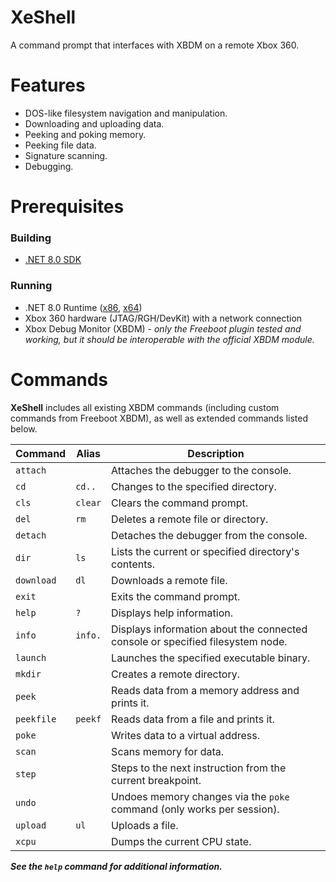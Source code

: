 # XeShell
A command prompt that interfaces with XBDM on a remote Xbox 360.

# Features
- DOS-like filesystem navigation and manipulation.
- Downloading and uploading data.
- Peeking and poking memory.
- Peeking file data.
- Signature scanning.
- Debugging.

# Prerequisites
### Building
- [.NET 8.0 SDK](https://dotnet.microsoft.com/en-us/download/dotnet/8.0)

### Running
- .NET 8.0 Runtime ([x86](https://dotnet.microsoft.com/en-us/download/dotnet/thank-you/runtime-8.0.1-windows-x86-installer), [x64](https://dotnet.microsoft.com/en-us/download/dotnet/thank-you/runtime-8.0.1-windows-x64-installer))
- Xbox 360 hardware (JTAG/RGH/DevKit) with a network connection
- Xbox Debug Monitor (XBDM) - *only the Freeboot plugin tested and working, but it should be interoperable with the official XBDM module.*

# Commands
**XeShell** includes all existing XBDM commands (including custom commands from Freeboot XBDM), as well as extended commands listed below.

Command|Alias|Description
-------|-----|-----------
`attach`||Attaches the debugger to the console.
`cd`|`cd..`|Changes to the specified directory.
`cls`|`clear`|Clears the command prompt.
`del`|`rm`|Deletes a remote file or directory.
`detach`||Detaches the debugger from the console.
`dir`|`ls`|Lists the current or specified directory's contents.
`download`|`dl`|Downloads a remote file.
`exit`||Exits the command prompt.
`help`|`?`|Displays help information.
`info`|`info.`|Displays information about the connected console or specified filesystem node.
`launch`||Launches the specified executable binary.
`mkdir`||Creates a remote directory.
`peek`||Reads data from a memory address and prints it.
`peekfile`|`peekf`|Reads data from a file and prints it.
`poke`||Writes data to a virtual address.
`scan`||Scans memory for data.
`step`||Steps to the next instruction from the current breakpoint.
`undo`||Undoes memory changes via the `poke` command (only works per session).
`upload`|`ul`|Uploads a file.
`xcpu`||Dumps the current CPU state.

***See the `help` command for additional information.***